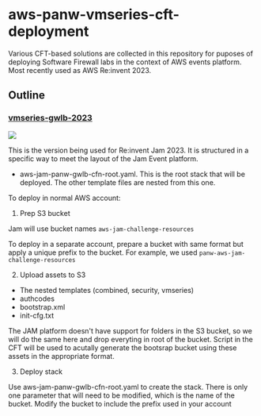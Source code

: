 # aws-panw-vmseries-cft-deployment
Various CFT-based solutions are collected in this repository for puposes of deploying Software Firewall labs in the context of AWS events platform. Most recently used as AWS Re:invent 2023.

## Outline

### [vmseries-gwlb-2023](https://github.com/seanyoungberg/panw-vmseries-aws-jam/tree/main/vmseries-gwlb-2023)


<img src="images/diagram.png">

This is the version being used for Re:invent Jam 2023. It is structured in a specific way to meet the layout of the Jam Event platform.

- aws-jam-panw-gwlb-cfn-root.yaml. This is the root stack that will be deployed. The other template files are nested from this one.

To deploy in normal AWS account:

1. Prep S3 bucket

Jam will use bucket names `aws-jam-challenge-resources`

To deploy in a separate account, prepare a bucket with same format but apply a unique prefix to the bucket. For example, we used `panw-aws-jam-challenge-resources`

2. Upload assets to S3


- The nested templates (combined, security, vmseries)
- authcodes
- bootstrap.xml
- init-cfg.txt

The JAM platform doesn't have support for folders in the S3 bucket, so we will do the same here and drop everyting in root of the bucket. Script in the CFT will be used to acutally generate the bootsrap bucket using these assets in the appropriate format.

3. Deploy stack

Use aws-jam-panw-gwlb-cfn-root.yaml to create the stack. There is only one parameter that will need to be modified, which is the name of the bucket. Modify the bucket to include the prefix used in your account

